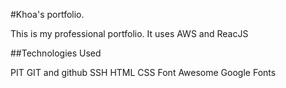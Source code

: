 #Khoa's portfolio.

This is my professional portfolio. It uses AWS and ReacJS

##Technologies Used

PIT
GIT and github
SSH
HTML
CSS
Font Awesome
Google Fonts

